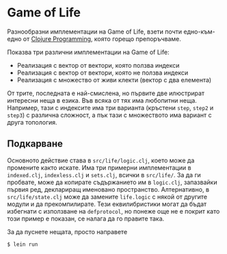 # Game of Life

Разнообразни имплементации на Game of Life, взети почти едно-към-едно от [Clojure Programming][clojure-programming], която горещо препоръчваме.


Показва три различни имплементации на Game of Life:

* Реализация с вектор от вектори, която ползва индекси
* Реализация с вектор от вектори, която не ползва индекси
* Реализация с множество от живи клекти (вектор с два елемента)

От трите, последната е най-смислена, но първите две илюстрират интересни неща в езика. Във всяка от тях има любопитни неща. Например, тази с индексите има три варианта (кръстени `step`, `step2` и `step3`) с различна сложност, а пък тази с множеството има вариант с друга топология.

## Подкарване

Основното действие става в `src/life/logic.clj`, което може да промените както искате. Има три примерни имплементации в `indexed.clj`, `indexless.clj` и `sets.clj`, всички в `src/life/`. За да ги пробвате, може да копирате съдържанието им в `logic.clj`, запазвайки първия ред, деклариращ именовано пространство. Алтернативно, в `src/life/state.clj` може да замените `life.logic` с някой от другите модули и да прекомпилирате. Тези еквилибристики могат да бъдат избегнати с използване на `defprotocol`, но понеже още не е покрит като този пример е показан, се налага да го правите така.

За да пуснете нещата, просто направете

    $ lein run

[clojure-programming]: http://clojurebook.com/
